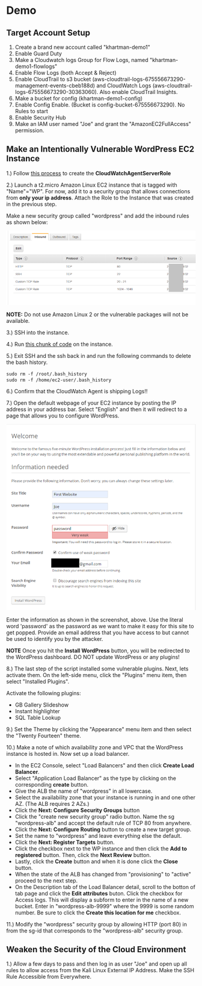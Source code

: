 # Demo

## Target Account Setup

1. Create a brand new account called "khartman-demo1"
2. Enable Guard Duty
3. Make a Cloudwatch logs Group for Flow Logs, named "khartman-demo1-flowlogs"
4. Enable Flow Logs (both Accept & Reject)
5. Enable CloudTrail to s3 bucket (aws-cloudtrail-logs-675556673290-management-events-cbeb188d) and CloudWatch Logs (aws-cloudtrail-logs-675556673290-30363060). Also enable CloudTrail Insights.
6. Make a bucket for config (khartman-demo1-config)
7. Enable Config Enable. (Bucket is config-bucket-675556673290). No Rules to start
8. Enable Security Hub
9. Make an IAM user named "Joe" and grant the "AmazonEC2FullAccess" permission.

## Make an Intentionally Vulnerable WordPress EC2 Instance

1.) Follow [this process](https://docs.aws.amazon.com/AmazonCloudWatch/latest/monitoring/create-iam-roles-for-cloudwatch-agent.html) to create the **CloudWatchAgentServerRole**

2.) Launch a t2.micro Amazon Linux EC2 instance that is tagged with "Name"="WP". For now, add it to a security group that allows connections from __only your ip address__. Attach the Role to the Instance that was created in the previous step.

Make a new security group called "wordpress" and add the inbound rules as shown below:

<img src="./media/security-group.png" />

**NOTE:** Do not use Amazon Linux 2 or the vulnerable packages will not be available.

3.) SSH into the instance.

4.) Run [this chunk of code](./wordpress-config.sh) on the instance.

5.) Exit SSH and the ssh back in and run the following commands to delete the bash history.
```
sudo rm -f /root/.bash_history
sudo rm -f /home/ec2-user/.bash_history
```

6.) Confirm that the CloudWatch Agent is shipping Logs!!

7.) Open the default webpage of your EC2 instance by posting the IP address in your address bar. Select "English" and then it will redirect to a page that allows you to configure WordPress.

<img src="./media/wp-setup-page.png" />

Enter the information as shown in the screenshot, above. Use the literal word 'password' as the password as we want to make it easy for this site to get popped. Provide an email address that you have access to but cannot be used to identify you by the attacker.

**NOTE** Once you hit the **Install WordPress** button, you will be redirected to the WordPress dashboard. DO NOT update WordPress or any plugins!

8.) The last step of the script installed some vulnerable plugins. Next, lets activate them. On the left-side menu, click the "Plugins" menu item, then select "Installed Plugins".

Activate the following plugins:
* GB Gallery Slideshow
* Instant highlighter
* SQL Table Lookup

9.) Set the Theme by clicking the "Appearance" menu item and then select the "Twenty Fourteen" theme.

10.) Make a note of which availability zone and VPC that the WordPress instance is hosted in. Now set up a load balancer.
  * In the EC2 Console, select "Load Balancers" and then click **Create Load Balancer**.
  * Select "Application Load Balancer" as the type by clicking on the corresponding **create** button.
  * Give the ALB the name of "wordpress" in all lowercase.
  * Select the availability zone that your instance is running in and one other AZ. (The ALB requires 2 AZs.)
  * Click the **Next: Configure Security Groups** button
  * Click the "create new security group" radio button. Name the sg "wordpress-alb" and accept the default rule of TCP 80 from anywhere.
  * Click the **Next: Configure Routing** button to create a new target group.
  * Set the name to "wordpress" and leave everything else the default.
  * Click the **Next: Register Targets** button.
  * Click the checkbox next to the WP instance and then click the **Add to registered** button. Then, click the **Next Review** button.
  * Lastly, click the **Create** button and when it is done click the **Close** button.
  * When the state of the ALB has changed from "provisioning" to "active" proceed to the next step.
  * On the Description tab of the Load Balancer detail, scroll to the botton of tab page and click the **Edit attributes** buton. Click the checkbox for Access logs. This will display a subform to enter in the name of a new bucket. Enter in "wordpress-alb-9999" where the 9999 is some random number. Be sure to click the **Create this location for me** checkbox.

11.) Modify the "wordpress" security group by allowing HTTP (port 80) in from the sg-id that corresponds to the "wordpress-alb" security group.

## Weaken the Security of the Cloud Environment

1.) Allow a few days to pass and then log in as user "Joe" and open up all rules to allow access from the Kali Linux External IP Address. Make the SSH Rule Accessible from Everywhere.
